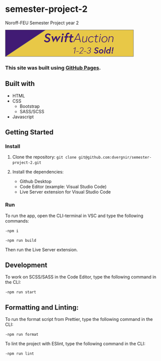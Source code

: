 # semester-project-2

Noroff-FEU Semester Project year 2

![My-image](./assets/images/SwiftAuction_logo.png)

### This site was built using [GitHub Pages](https://dvergnir.github.io/semester-project-2/).

## Built with

- HTML
- CSS
  - Bootstrap
  - SASS/SCSS
- Javascript

## Getting Started

### Install

1. Clone the repository:
   `git clone git@github.com:dvergnir/semester-project-2.git`

2. Install the dependencies:
   - Github Desktop
   - Code Editor (example: Visual Studio Code)
   - Live Server extension for Visual Studio Code

### Run

To run the app, open the CLI-terminal in VSC and type the following commands:

`-npm i`

`-npm run build`

Then run the Live Server extension.

## Development

To work on SCSS/SASS in the Code Editor, type the following command in the CLI:

`-npm run start`

## Formatting and Linting:

To run the format script from Prettier, type the following command in the CLI:

`-npm run format`

To lint the project with ESlint, type the following command in the CLI:

`-npm run lint`
